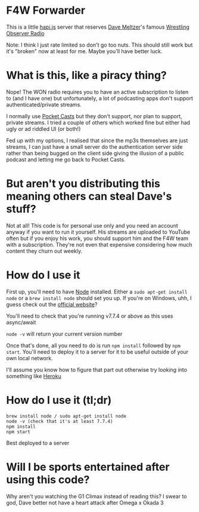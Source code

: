 # F4W Forwarder

This is a little [hapi.js](https://hapijs.com/) server that reserves [Dave Meltzer](https://twitter.com/davemeltzerWON)'s famous [Wrestling Observer Radio](http://www.f4wonline.com/radioshow-archive)

Note: I think I just rate limited so don't go too nuts. This should still work but it's "broken" now at least for me. Maybe you'll have better luck.

# What is this, like a piracy thing?

Nope! The WON radio requires you to have an active subscription to listen to (and I have one) but unfortunately, a lot of podcasting apps don't support authenticated/private streams.

I normally use [Pocket Casts](https://www.shiftyjelly.com/pocketcasts/) but they don't support, nor plan to support, private streams. I tried a couple of others which worked fine but either had ugly or ad riddled UI (or both!)

Fed up with my options, I realised that since the mp3s themselves are just streams, I can just have a small server do the authentication server side rather than being bugged on the client side giving the illusion of a public podcast and letting me go back to Pocket Casts.

# But aren't you distributing this meaning others can steal Dave's stuff?

Not at all! This code is for personal use only and you need an account anyway if you want to run it yourself. His streams are uploaded to YouTube often but if you enjoy his work, you should support him and the F4W team with a subscription. They're not even that expensive considering how much content they churn out weekly.

# How do I use it

First up, you'll need to have [Node](https://nodejs.org/) installed. Either a `sudo apt-get install node` or a `brew install node` should set you up. If you're on Windows, uhh, I guess check out the [official website](https://nodejs.org/)?

You'll need to check that you're running v7.7.4 or above as this uses async/await

`node -v` will return your current version number

Once that's done, all you need to do is run `npm install` followed by `npm start`. You'll need to deploy it to a server for it to be useful outside of your own local network.

I'll assume you know how to figure that part out otherwise try looking into something like [Heroku](http://heroku.com)

# How do I use it (tl;dr)

```
brew install node / sudo apt-get install node
node -v (check that it's at least 7.7.4)
npm install
npm start
```

Best deployed to a server

# Will I be sports entertained after using this code?

Why aren't you watching the G1 Climax instead of reading this? I swear to god, Dave better not have a heart attack after Omega x Okada 3